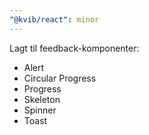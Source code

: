 ```yaml
---
"@kvib/react": minor
---
```


Lagt til feedback-komponenter:

- Alert
- Circular Progress
- Progress
- Skeleton
- Spinner
- Toast
